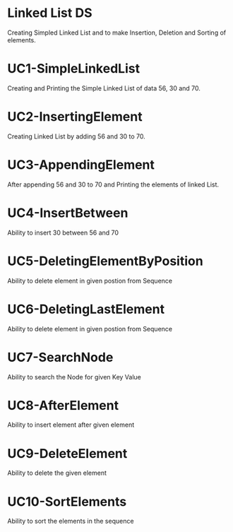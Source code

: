 # Linked List DS
Creating Simpled Linked List and to make Insertion, Deletion and Sorting of elements.

# UC1-SimpleLinkedList
Creating and Printing the Simple Linked List of data 56, 30 and 70.

# UC2-InsertingElement
Creating Linked List by adding 56 and 30 to 70.

# UC3-AppendingElement
After appending 56 and 30 to 70 and Printing the elements of linked List.

# UC4-InsertBetween
Ability to insert 30 between 56 and 70

# UC5-DeletingElementByPosition
Ability to delete element in given postion from Sequence

# UC6-DeletingLastElement
Ability to delete element in given postion from Sequence

# UC7-SearchNode
Ability to search the Node for given Key Value

# UC8-AfterElement
Ability to insert element after given element

# UC9-DeleteElement
Ability to delete the given element

# UC10-SortElements
Ability to sort the elements in the sequence